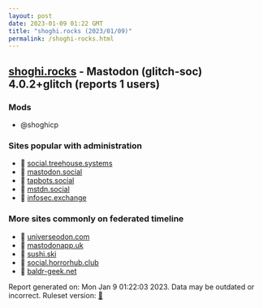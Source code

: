 ```yaml
---
layout: post
date: 2023-01-09 01:22 GMT
title: "shoghi.rocks (2023/01/09)"
permalink: /shoghi-rocks.html
---
```



## [shoghi.rocks](https://shoghi.rocks) - Mastodon (glitch-soc) 4.0.2+glitch (reports 1 users)

### Mods
 * @shoghicp

### Sites popular with administration

* 🐘 [social.treehouse.systems](/social-treehouse-systems.html)
* 🐘 [mastodon.social](/mastodon-social.html)
* 🐘 [tapbots.social](/tapbots-social.html)
* 🐘 [mstdn.social](/mstdn-social.html)
* 🐘 [infosec.exchange](/infosec-exchange.html)

### More sites commonly on federated timeline

* 🐘 [universeodon.com](/universeodon-com.html)
* 🐘 [mastodonapp.uk](/mastodonapp-uk.html)
* 🐘 [sushi.ski](/sushi-ski.html)
* 🐘 [social.horrorhub.club](/social-horrorhub-club.html)
* 🐘 [baldr-geek.net](/baldr-geek-net.html)

Report generated on: Mon Jan  9 01:22:03 2023. Data may be outdated or incorrect.
Ruleset version: [🏀](/version-basketball)
